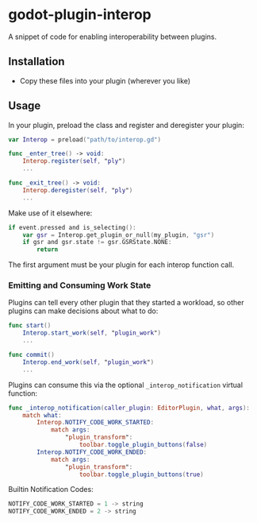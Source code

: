 # godot-plugin-interop
A snippet of code for enabling interoperability between plugins.

## Installation
- Copy these files into your plugin (wherever you like)

## Usage
In your plugin, preload the class and register and deregister your plugin:

```swift
var Interop = preload("path/to/interop.gd")

func _enter_tree() -> void:
    Interop.register(self, "ply")
    ...

func _exit_tree() -> void:
    Interop.deregister(self, "ply")
    ...
```

Make use of it elsewhere:
```swift
if event.pressed and is_selecting():
    var gsr = Interop.get_plugin_or_null(my_plugin, "gsr")
    if gsr and gsr.state != gsr.GSRState.NONE:
        return
```

The first argument must be your plugin for each interop function call.

### Emitting and Consuming Work State

Plugins can tell every other plugin that they started a workload, so other plugins can make decisions about what to do:
```swift
func start()
    Interop.start_work(self, "plugin_work")
    ...

func commit()
    Interop.end_work(self, "plugin_work")
    ...
```

Plugins can consume this via the optional `_interop_notification` virtual function:
```swift
func _interop_notification(caller_plugin: EditorPlugin, what, args):
    match what:
        Interop.NOTIFY_CODE_WORK_STARTED:
            match args:
                "plugin_transform":
                    toolbar.toggle_plugin_buttons(false)
        Interop.NOTIFY_CODE_WORK_ENDED:
            match args:
                "plugin_transform":
                    toolbar.toggle_plugin_buttons(true)
```

Builtin Notification Codes:
```swift
NOTIFY_CODE_WORK_STARTED = 1 -> string
NOTIFY_CODE_WORK_ENDED = 2 -> string
```
